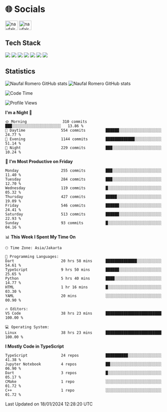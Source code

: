 <h1 align="">🌐 Socials</h1>
<p align="left">
<a href="https://linkedin.com/in/naufal-romero-putra-pratama-9ab816177/" target="blank"><img align="center" src="https://raw.githubusercontent.com/rahuldkjain/github-profile-readme-generator/master/src/images/icons/Social/linked-in-alt.svg" alt="naufalromero" height="30" width="40" /></a>
<a href="https://instagram.com/naufalromero" target="blank"><img align="center" src="https://raw.githubusercontent.com/rahuldkjain/github-profile-readme-generator/master/src/images/icons/Social/instagram.svg" alt="naufalromero" height="30" width="40" /></a>
</p>


<h2 align="">Tech Stack</h2>
<div align="">
  <img src="https://img.shields.io/badge/next.js-000000?style=for-the-badge&logo=nextdotjs&logoColor=white"/>
 <img src="https://img.shields.io/badge/typescript-%23007ACC.svg?style=for-the-badge&logo=typescript&logoColor=white"/>
 <img src="https://img.shields.io/badge/react-%2320232a.svg?style=for-the-badge&logo=react&logoColor=%2361DAFB"/>
 <img src="https://img.shields.io/badge/tailwindcss-%2338B2AC.svg?style=for-the-badge&logo=tailwind-css&logoColor=white"/>
 <img src="https://img.shields.io/badge/Prisma-3982CE?style=for-the-badge&logo=Prisma&logoColor=white"/>
 <img src="https://img.shields.io/badge/javascript-%23323330.svg?style=for-the-badge&logo=javascript&logoColor=%23F7DF1E"/>
 <img src="https://img.shields.io/badge/java-%23ED8B00.svg?style=for-the-badge&logo=openjdk&logoColor=white"/>
</div>


<h2 align="">Statistics</h2>
<div align="">
<img src="https://github-readme-stats-xi-nine-74.vercel.app/api?username=romves&show_icons=true&theme=tokyonight&include_all_commits=true&count_private=true" alt="Naufal Romero GitHub stats"/>
<img src="https://github-readme-stats-xi-nine-74.vercel.app/api/top-langs/?username=romves&theme=tokyonight&hide_border=false&include_all_commits=true&count_private=true&layout=compact" alt="Naufal Romero GitHub stats"/>
</div>

<!--START_SECTION:waka-->
![Code Time](http://img.shields.io/badge/Code%20Time-692%20hrs%2035%20mins-blue)

![Profile Views](http://img.shields.io/badge/Profile%20Views-7-blue)

**I'm a Night 🦉** 

```text
🌞 Morning                310 commits         ███░░░░░░░░░░░░░░░░░░░░░░   13.86 % 
🌆 Daytime                554 commits         ██████░░░░░░░░░░░░░░░░░░░   24.77 % 
🌃 Evening                1144 commits        █████████████░░░░░░░░░░░░   51.14 % 
🌙 Night                  229 commits         ███░░░░░░░░░░░░░░░░░░░░░░   10.24 % 
```
📅 **I'm Most Productive on Friday** 

```text
Monday                   255 commits         ███░░░░░░░░░░░░░░░░░░░░░░   11.40 % 
Tuesday                  284 commits         ███░░░░░░░░░░░░░░░░░░░░░░   12.70 % 
Wednesday                119 commits         █░░░░░░░░░░░░░░░░░░░░░░░░   05.32 % 
Thursday                 427 commits         █████░░░░░░░░░░░░░░░░░░░░   19.09 % 
Friday                   546 commits         ██████░░░░░░░░░░░░░░░░░░░   24.41 % 
Saturday                 513 commits         ██████░░░░░░░░░░░░░░░░░░░   22.93 % 
Sunday                   93 commits          █░░░░░░░░░░░░░░░░░░░░░░░░   04.16 % 
```


📊 **This Week I Spent My Time On** 

```text
🕑︎ Time Zone: Asia/Jakarta

💬 Programming Languages: 
Dart                     20 hrs 58 mins      ██████████████░░░░░░░░░░░   54.61 % 
TypeScript               9 hrs 50 mins       ██████░░░░░░░░░░░░░░░░░░░   25.65 % 
Python                   5 hrs 40 mins       ████░░░░░░░░░░░░░░░░░░░░░   14.77 % 
HTML                     1 hr 16 mins        █░░░░░░░░░░░░░░░░░░░░░░░░   03.30 % 
YAML                     20 mins             ░░░░░░░░░░░░░░░░░░░░░░░░░   00.90 % 

🔥 Editors: 
VS Code                  38 hrs 23 mins      █████████████████████████   100.00 % 

💻 Operating System: 
Linux                    38 hrs 23 mins      █████████████████████████   100.00 % 
```

**I Mostly Code in TypeScript** 

```text
TypeScript               24 repos            ██████████░░░░░░░░░░░░░░░   41.38 % 
Jupyter Notebook         4 repos             ██░░░░░░░░░░░░░░░░░░░░░░░   06.90 % 
Dart                     3 repos             █░░░░░░░░░░░░░░░░░░░░░░░░   05.17 % 
CMake                    1 repo              ░░░░░░░░░░░░░░░░░░░░░░░░░   01.72 % 
C++                      1 repo              ░░░░░░░░░░░░░░░░░░░░░░░░░   01.72 % 
```




 Last Updated on 18/01/2024 12:28:20 UTC
<!--END_SECTION:waka-->
